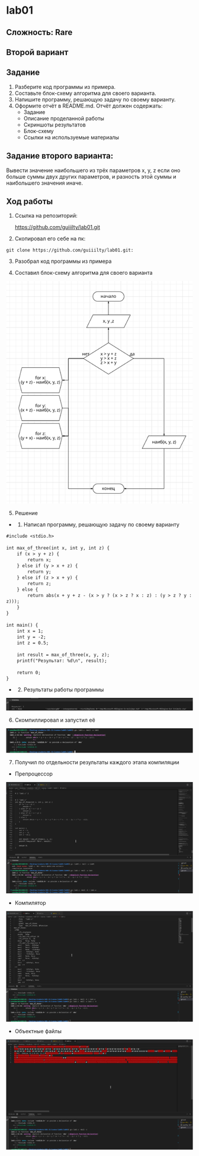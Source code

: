 # lab01

## Сложность: Rare
## Второй вариант
## Задание

1. Разберите код программы из примера.
2. Составьте блок-схему алгоритма для своего варианта.
3. Напишите программу, решающую задачу по своему варианту.
4. Оформите отчёт в README.md. Отчёт должен содержать:
   * Задание
   * Описание проделанной работы
   * Скриншоты результатов
   * Блок-схему
   * Ссылки на используемые материалы

## Задание второго варианта:

Вывести значение наибольшего из трёх параметров x, y, z если оно больше суммы двух других параметров, и разность этой суммы и наибольшего значения иначе.

## Ход работы

1. Ссылка на репозиторий: 

    https://github.com/guiiilty/lab01.git

2. Скопировал его себе на пк:

```shell 
git clone https://github.com/guiiilty/lab01.git:
```

3. Разобрал код программы из примера

4. Составил блок-схему алгоритма для своего варианта

![Alt text](1.png)  

5. Решение
- 1. Написал программу, решающую задачу по своему варианту

```shell
#include <stdio.h>

int max_of_three(int x, int y, int z) {
    if (x > y + z) {
        return x;
    } else if (y > x + z) {
        return y;
    } else if (z > x + y) {
        return z;
    } else {
        return abs(x + y + z - (x > y ? (x > z ? x : z) : (y > z ? y : z)));
    }
}

int main() {
    int x = 1;
    int y = -2;
    int z = 0.5;

    int result = max_of_three(x, y, z);
    printf("Результат: %d\n", result);

    return 0;
}
```
- 2. Результаты работы программы

![Alt text](2.png) 

6. Скомпиллировал и запустил её

![Alt text](3.png) 

7. Получил по отдельности результаты каждого этапа компиляции

- Препроцессор

![Alt text](4.png)

- Компилятор 

![Alt text](5.png)

- Объектные файлы

![Alt text](6.png) 
